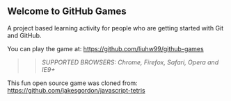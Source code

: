 ## Welcome to GitHub Games

A project based learning activity for people who are getting started with Git and GitHub.

You can play the game at: https://github.com/liuhw99/github-games

>> _*SUPPORTED BROWSERS*: Chrome, Firefox, Safari, Opera and IE9+_

This fun open source game was cloned from: https://github.com/jakesgordon/javascript-tetris
